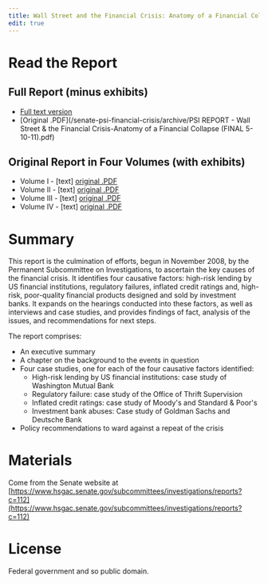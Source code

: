 ```yaml
---
title: Wall Street and the Financial Crisis: Anatomy of a Financial Collapse
edit: true
---
```


# Read the Report

## Full Report (minus exhibits)
* [Full text version](/senate-psi-financial-crisis/text/index.md)
* [Original .PDF](/senate-psi-financial-crisis/archive/PSI REPORT - Wall Street & the Financial Crisis-Anatomy of a Financial Collapse (FINAL 5-10-11).pdf)

## Original Report in Four Volumes (with exhibits)
* Volume I - [text] [original .PDF](/senate-psi-financial-crisis/archive/CHRG-112shrg57323.pdf)
* Volume II - [text] [original .PDF](/senate-psi-financial-crisis/archive/CHRG-112shrg66050,pdf)
* Volume III - [text] [original .PDF](/senate-psi-financial-crisis/archive/CHRG-112shrg66051.pdf)
* Volume IV - [text] [original .PDF](/senate-psi-financial-crisis/archive/CHRG-112shrg66052.pdf)

# Summary

This report is the culmination of efforts, begun in November 2008, by the Permanent Subcommittee on Investigations, to ascertain the key causes of the financial crisis. It identifies four causative factors: high-risk lending by US financial institutions, regulatory failures, inflated credit ratings and, high-risk, poor-quality financial products designed and sold by investment banks. It expands on the hearings conducted into these factors, as well as interviews and case studies, and provides findings of fact, analysis of the issues, and recommendations for next steps.

The report comprises:
* An executive summary
* A chapter on the background to the events in question
* Four case studies, one for each of the four causative factors identified:
  * High-risk lending by US financial institutions: case study of Washington Mutual Bank 
  * Regulatory failure: case study of the Office of Thrift Supervision
  * Inflated credit ratings: case study of Moody's and Standard & Poor's
  * Investment bank abuses: Case study of Goldman Sachs and Deutsche Bank
* Policy recommendations to ward against a repeat of the crisis

# Materials

Come from the Senate website at [https://www.hsgac.senate.gov/subcommittees/investigations/reports?c=112](https://www.hsgac.senate.gov/subcommittees/investigations/reports?c=112) 

# License

Federal government and so public domain.
